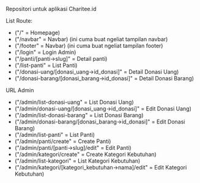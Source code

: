 Repositori untuk aplikasi Charitee.id

List Route:
- ("/" = Homepage)
- ("/navbar" = Navbar) (ini cuma buat ngeliat tampilan navbar)
- ("/footer" = Navbar) (ini cuma buat ngeliat tampilan footer)
- ("/login" = Login Admin)
- ("/panti/[panti->slug]" = Detail panti)
- ("/list-panti" = List Panti)
- ("/donasi-uang/[donasi_uang->id_donasi]" = Detail Donasi Uang)
- ("/donasi-barang/[donasi_barang->id_donasi]" = Detail Donasi Barang)

URL Admin
- ("/admin/list-donasi-uang" = List Donasi Uang)
- ("/admin/donasi-uang/[donasi_uang->id_donasi]" = Edit Donasi Uang)
- ("/admin/list-donasi-barang" = List Donasi Barang)
- ("/admin/donasi-barang/[donasi_barang->id_donasi]" = Edit Donasi Barang)
- ("/admin/list-panti" = List Panti)
- ("/admin/panti/create" = Create Panti)
- ("/admin/panti/[panti->slug]/edit" = Edit Panti)
- ("/admin/kategori/create" = Create Kategori Kebutuhan)
- ("/admin/list-kategori" = List Kategori Kebutuhan)
- ("/admin/kategori/[kategori_kebutuhan->nama]/edit" = Edit Kategori Kebutuhan)